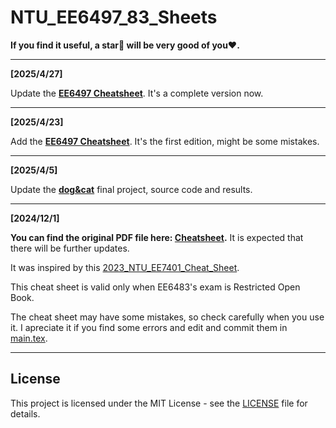 # NTU_EE6497_83_Sheets

__If you find it useful, a star🌟 will be very good of you❤️.__

---

__[2025/4/27]__

Update the __[EE6497 Cheatsheet](./ee6497.pdf)__. It's a complete version now. 

---

__[2025/4/23]__

Add the __[EE6497 Cheatsheet](./ee6497.pdf)__. It's the first edition, might be some mistakes. 

---
__[2025/4/5]__

Update the __[dog&cat](./dog&cat/)__ final project, source code and results. 

---

__[2024/12/1]__

__You can find the original PDF file here: [Cheatsheet](./ee6483.pdf).__ It is expected that there will be further updates. 

It was inspired by this [2023_NTU_EE7401_Cheat_Sheet](https://github.com/JiangpengLI86/2023_NTU_EE7401_Cheat_Sheet).

This cheat sheet is valid only when EE6483's exam is Restricted Open Book.

The cheat sheet may have some mistakes, so check carefully when you use it. I apreciate it if you find some errors and edit and commit them in [main.tex](./main.tex).

---

## License
This project is licensed under the MIT License - see the [LICENSE](./LICENSE) file for details.
